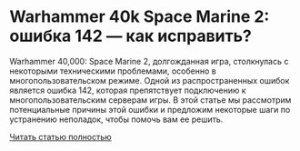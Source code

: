 # Warhammer 40k Space Marine 2: ошибка 142 — как исправить?



Warhammer 40,000: Space Marine 2, долгожданная игра, столкнулась с некоторыми техническими проблемами, особенно в многопользовательском режиме. Одной из распространенных ошибок является ошибка 142, которая препятствует подключению к многопользовательским серверам игры. В этой статье мы рассмотрим потенциальные причины этой ошибки и предложим некоторые шаги по устранению неполадок, чтобы помочь вам ее решить.

[Читать статью полностью](https://xyberbara.com/gaming/warhammer-error-142/)
